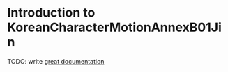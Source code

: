 # Introduction to KoreanCharacterMotionAnnexB01Jin

TODO: write [great documentation](http://jacobian.org/writing/what-to-write/)
